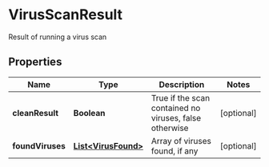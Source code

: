 

# VirusScanResult

Result of running a virus scan

## Properties

| Name | Type | Description | Notes |
|------------ | ------------- | ------------- | -------------|
|**cleanResult** | **Boolean** | True if the scan contained no viruses, false otherwise |  [optional] |
|**foundViruses** | [**List&lt;VirusFound&gt;**](VirusFound.md) | Array of viruses found, if any |  [optional] |



